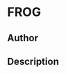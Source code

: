 # FROG

## Author

<!-- Insert Your Name Here -->

## Description

<!-- Describe your example here -->
